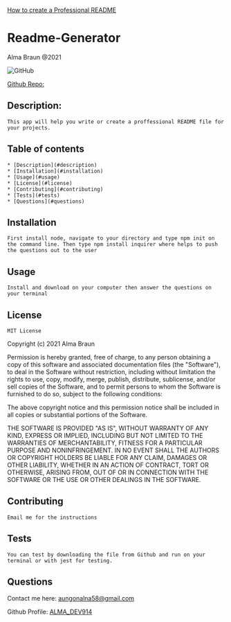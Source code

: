 [How to create a Professional README](./readme-guide.md)
# Readme-Generator
Alma Braun @2021

<img alt="GitHub" src="https://img.shields.io/github/license/Alma-Dev914/Readme-Generator">

[Github Repo:](https://github.com/ALMA-DEV914/README-Generator)
        
## Description:
    This app will help you write or create a proffessional README file for your projects.
        
## Table of contents
    
    * [Description](#description)
    * [Installation](#installation)
    * [Usage](#usage)
    * [License](#license)
    * [Contributing](#contributing)
    * [Tests](#tests)
    * [Questions](#questions)
        
## Installation
    First install node, navigate to your directory and type npm init on the command line. Then type npm install inquirer where helps to push the questions out to the user

## Usage

    Install and download on your computer then answer the questions on your terminal
    
## License
    MIT License

Copyright (c) 2021 Alma Braun

Permission is hereby granted, free of charge, to any person obtaining a copy
of this software and associated documentation files (the "Software"), to deal
in the Software without restriction, including without limitation the rights
to use, copy, modify, merge, publish, distribute, sublicense, and/or sell
copies of the Software, and to permit persons to whom the Software is
furnished to do so, subject to the following conditions:

The above copyright notice and this permission notice shall be included in all
copies or substantial portions of the Software.

THE SOFTWARE IS PROVIDED "AS IS", WITHOUT WARRANTY OF ANY KIND, EXPRESS OR
IMPLIED, INCLUDING BUT NOT LIMITED TO THE WARRANTIES OF MERCHANTABILITY,
FITNESS FOR A PARTICULAR PURPOSE AND NONINFRINGEMENT. IN NO EVENT SHALL THE
AUTHORS OR COPYRIGHT HOLDERS BE LIABLE FOR ANY CLAIM, DAMAGES OR OTHER
LIABILITY, WHETHER IN AN ACTION OF CONTRACT, TORT OR OTHERWISE, ARISING FROM,
OUT OF OR IN CONNECTION WITH THE SOFTWARE OR THE USE OR OTHER DEALINGS IN THE
SOFTWARE.
    
## Contributing
    Email me for the instructions

## Tests
    You can test by downloading the file from Github and run on your terminal or with jest for testing.
    
## Questions
  Contact me here: <a href = "mailto: aungionalna58@gmail.com"> aungonalna58@gmail.com</a>

Github Profile: <a href=" https://github.com/ALMA-DEV914">ALMA_DEV914</a> 

    